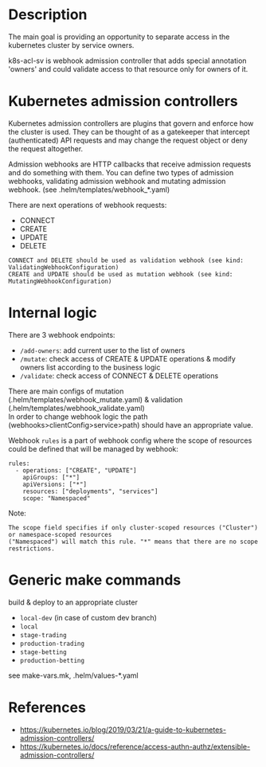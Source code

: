 # Description
The main goal is providing an opportunity to separate access in the kubernetes cluster by service owners.

k8s-acl-sv is webhook admission controller that adds special annotation 'owners' and could validate access to that resource only for owners of it.  

# Kubernetes admission controllers
Kubernetes admission controllers are plugins that govern and enforce how the cluster is used. They can be thought of as a gatekeeper that intercept (authenticated) API requests and may change the request object or deny the request altogether. 

Admission webhooks are HTTP callbacks that receive admission requests and do something with them. You can define two types of admission webhooks, validating admission webhook and mutating admission webhook. 
(see .helm/templates/webhook_*.yaml) 

There are next operations of webhook requests:
- CONNECT
- CREATE
- UPDATE
- DELETE


`CONNECT and DELETE should be used as validation webhook (see kind: ValidatingWebhookConfiguration)`<br>
`CREATE and UPDATE should be used as mutation webhook (see kind: MutatingWebhookConfiguration)`

# Internal logic

There are 3 webhook endpoints:

- `/add-owners`: add current user to the list of owners 
- `/mutate`: check access of CREATE & UPDATE operations & modify owners list according to the business logic
- `/validate`: check access of CONNECT & DELETE operations

There are main configs of mutation (.helm/templates/webhook_mutate.yaml) & validation (.helm/templates/webhook_validate.yaml)<br> 
In order to change webhook logic the path (webhooks>clientConfig>service>path) should have an appropriate value.

Webhook `rules` is a part of webhook config where the scope of resources could be defined that will be managed by webhook:<br>
 
    rules:
      - operations: ["CREATE", "UPDATE"]
        apiGroups: ["*"]
        apiVersions: ["*"]
        resources: ["deployments", "services"]
        scope: "Namespaced"

Note: 
    
    The scope field specifies if only cluster-scoped resources ("Cluster") or namespace-scoped resources 
    ("Namespaced") will match this rule. "*" means that there are no scope restrictions.

# Generic make commands 

build & deploy to an appropriate cluster
- `local-dev` (in case of custom dev branch)
- `local` 
- `stage-trading` 
- `production-trading` 
- `stage-betting` 
- `production-betting`

see make-vars.mk, .helm/values-*.yaml

# References
- https://kubernetes.io/blog/2019/03/21/a-guide-to-kubernetes-admission-controllers/
- https://kubernetes.io/docs/reference/access-authn-authz/extensible-admission-controllers/
